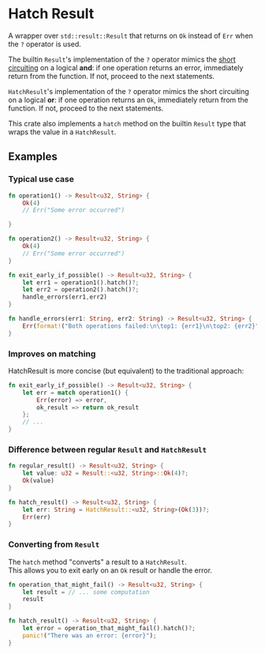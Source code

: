 # Hatch Result

A wrapper over `std::result::Result` that returns on `Ok` instead of `Err` when the `?` operator is used.  

The builtin `Result`'s implementation of the `?` operator mimics the [short circuiting](https://en.wikipedia.org/wiki/Short-circuit_evaluation) on a logical **and**: if one operation returns an error, immediately return from the function. If not, proceed to the next statements.  

`HatchResult`'s implementation of the `?` operator mimics the short circuiting on a logical **or**: if one operation returns an `Ok`, immediately return from the function. If not, proceed to the next statements.  

This crate also implements a `hatch` method on the builtin `Result` type that wraps the value in a `HatchResult`.  

## Examples

### Typical use case

```rust
fn operation1() -> Result<u32, String> {
    Ok(4)
    // Err("Some error occurred")

}

fn operation2() -> Result<u32, String> {
    Ok(4)
    // Err("Some error occurred")
}

fn exit_early_if_possible() -> Result<u32, String> {
    let err1 = operation1().hatch()?;
    let err2 = operation2().hatch()?;
    handle_errors(err1,err2)
}

fn handle_errors(err1: String, err2: String) -> Result<u32, String> {
    Err(format!("Both operations failed:\n\top1: {err1}\n\top2: {err2}"))
}
```

### Improves on matching
HatchResult is more concise (but equivalent) to the traditional approach:
```rust
fn exit_early_if_possible() -> Result<u32, String> {
    let err = match operation1() {
        Err(error) => error,
        ok_result => return ok_result
    };
    // ... 
}

```
### Difference between regular `Result` and `HatchResult`
```rust
fn regular_result() -> Result<u32, String> {
    let value: u32 = Result::<u32, String>::Ok(4)?;
    Ok(value)
}

fn hatch_result() -> Result<u32, String> {
    let err: String = HatchResult::<u32, String>(Ok(3))?;
    Err(err)
}
```

### Converting from `Result`

The `hatch` method "converts" a result to a `HatchResult`.  
This allows you to exit early on an `Ok` result or handle the error.

```rust
fn operation_that_might_fail() -> Result<u32, String> {
    let result = // ... some computation
    result
}

fn hatch_result() -> Result<u32, String> {
    let error = operation_that_might_fail().hatch()?;
    panic!("There was an error: {error}");
}
```

